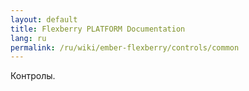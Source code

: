 ```yaml
---
layout: default
title: Flexberry PLATFORM Documentation
lang: ru
permalink: /ru/wiki/ember-flexberry/controls/common
---
```


Контролы.